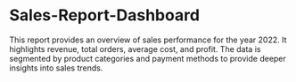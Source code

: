 # Sales-Report-Dashboard
This report provides an overview of sales performance for the year 2022. It highlights revenue, total orders, average cost, and profit. The data is segmented by product categories and payment methods to provide deeper insights into sales trends.
